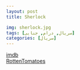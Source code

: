 ```yaml
---
layout: post
title: Sherlock

img: sherlock.jpg
tags: [سریال, درام, جنایی]
categories: [سریال]
---
```


[imdb](https://www.imdb.com/title/tt1475582)  
[RottenTomatoes](https://www.rottentomatoes.com/tv/sherlock)